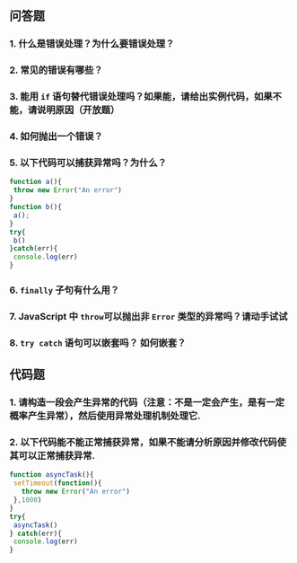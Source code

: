 ## 问答题
### 1. 什么是错误处理？为什么要错误处理？  


### 2. 常见的错误有哪些？  


### 3. 能用 `if` 语句替代错误处理吗？如果能，请给出实例代码，如果不能，请说明原因（开放题）  


### 4. 如何抛出一个错误？  


### 5. 以下代码可以捕获异常吗？为什么？
```js
function a(){
 throw new Error("An error")
}
function b(){
 a();
}
try{
 b()
}catch(err){
 console.log(err)
}
```


### 6. `finally` 子句有什么用？  


### 7. JavaScript 中 `throw`可以抛出非 `Error` 类型的异常吗？请动手试试  


### 8. `try catch` 语句可以嵌套吗？ 如何嵌套？  


## 代码题
### 1. 请构造一段会产生异常的代码（注意：不是一定会产生，是有一定概率产生异常），然后使用异常处理机制处理它.  

 

### 2. 以下代码能不能正常捕获异常，如果不能请分析原因并修改代码使其可以正常捕获异常.
```js
function asyncTask(){
 setTimeout(function(){
   throw new Error("An error")
 },1000)
}
try{
 asyncTask()
} catch(err){
 console.log(err)
}